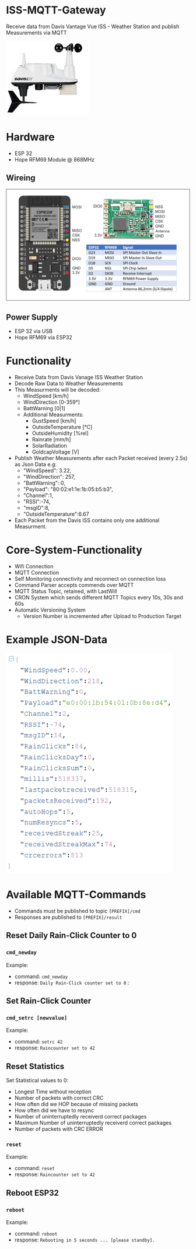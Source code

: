 # ISS-MQTT-Gateway
Receive data from Davis Vantage Vue ISS - Weather Station and publish Measurements via MQTT

![Davis Vantage VUE ISS](/doc/vantage_vue_iss.jpg)
# Hardware
  * ESP 32 
  * Hope RFM69 Module @ 868MHz

## Wireing
![Schematic](/doc/schematic.png)

## Power Supply
  * ESP 32 via USB
  * Hope RFM69 via ESP32

# Functionality
  * Receive Data from Davis Vanage ISS Weather Station
  * Decode Raw Data to Weather Measurements
  * This Measurments will be decoded:
    * WindSpeed [km/h]
    * WindDirection [0-359°]
    * BattWarning [0|1]
    * Additional Measurments: 
      * GustSpeed [km/h]
      * OutsideTemperature [°C]
      * OutsideHumidity [%rel]
      * Rainrate [mm/h]
      * SolarRadiation 
      * GoldcapVoltage [V]
  * Publish Weather Measurements after each Packet received (every 2.5s) as Json Data e.g:
    * "WindSpeed": 3.22,  
    * "WindDirection": 257,
    * "BattWarning": 0, 
    * "Payload": "80:02:e1:1e:1b:05:b5:b3", 
    * "Channel":1, 
    * "RSSI":-74,
    * "msgID":8,
    * "OutsideTemperature":6.67
  * Each Packet from the Davis ISS contains only one additional Measurment.    
# Core-System-Functionality
* Wifi Connection  
* MQTT Connection 
* Self Monitoring connectivity and reconnect on connection loss
* Command Parser accepts commends over MQTT
* MQTT Status Topic, retained, with LastWill
* CRON System which sends different MQTT Topics every 10s, 30s and 60s
* Automatic Versioning System
  * Version Number is incremented after Upload to Production Target
# Example JSON-Data
![Example JSON-Data](/doc/jsondata.png)
# Available MQTT-Commands 
* Commands must be published to topic `[PREFIX]/cmd`
* Responses are published to `[PREFIX]/result`

## Reset Daily Rain-Click Counter to 0
### `cmd_newday`
 Example:
 * command: `cmd_newday` 
 * response: `Daily Rain-Click counter set to 0` :

## Set Rain-Click Counter
### `cmd_setrc [newvalue]`
 Example:
 * command: `setrc 42` 
 * response: `Raincounter set to 42`

## Reset Statistics
Set Statistical values to 0:
 * Longest Time without reception 
 * Number of packets with correct CRC
 * How often did we HOP because of missing packets
 * How often did we have to resync
 * Number of uninterruptedly receiverd correct packages
 * Maximum Number of uninterruptedly receiverd correct packages
 * Number of packets with CRC ERROR    
### `reset`
Example:
 * command: `reset` 
 * response: `Raincounter set to 42`
 
## Reboot ESP32
### `reboot`
Example:
 * command: `reboot` 
 * response: `Rebooting in 5 seconds ... [please standby].` 
